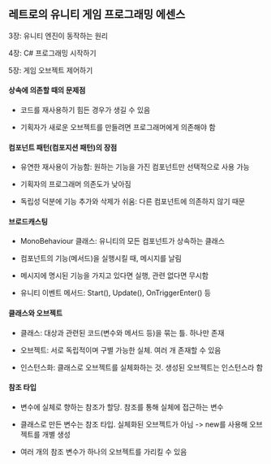 ## 레트로의 유니티 게임 프로그래밍 에센스

3장: 유니티 엔진이 동작하는 원리

4장: C# 프로그래밍 시작하기

5장: 게임 오브젝트 제어하기

#### 상속에 의존할 때의 문제점

- 코드를 재사용하기 힘든 경우가 생길 수 있음

- 기획자가 새로운 오브젝트를 만들려면 프로그래머에게 의존해야 함

#### 컴포넌트 패턴(컴포지션 패턴)의 장점

- 유연한 재사용이 가능함: 원하는 기능을 가진 컴포넌트만 선택적으로 사용 가능

- 기획자의 프로그래머 의존도가 낮아짐

- 독립성 덕분에 기능 추가와 삭제가 쉬움: 다른 컴포넌트에 의존하지 않기 때문

#### 브로드캐스팅

- MonoBehaviour 클래스: 유니티의 모든 컴포넌트가 상속하는 클래스

- 컴포넌트의 기능(메서드)을 실행시킬 때, 메시지를 날림

- 메시지에 명시된 기능을 가지고 있다면 실행, 관련 없다면 무시함

- 유니티 이벤트 메서드: Start(), Update(), OnTriggerEnter() 등

#### 클래스와 오브젝트

- 클래스: 대상과 관련된 코드(변수와 메서드 등)을 묶는 틀. 하나만 존재

- 오브젝트: 서로 독립적이며 구별 가능한 실체. 여러 개 존재할 수 있음

- 인스턴스화: 클래스로 오브젝트를 실체화하는 것. 생성된 오브젝트는 인스턴스라 함

#### 참조 타입

- 변수에 실체로 향하는 참조가 할당. 참조를 통해 실체에 접근하는 변수

- 클래스로 만든 변수는 참조 타입. 실체화된 오브젝트가 아님 -> new를 사용해 오브젝트를 개별 생성

- 여러 개의 참조 변수가 하나의 오브젝트를 가리킬 수 있음
